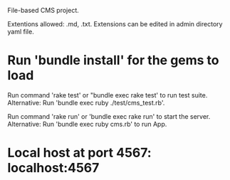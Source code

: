 File-based CMS project. 

Extentions allowed: .md, .txt. Extensions can be edited in admin directory yaml file.

# Run 'bundle install' for the gems to load

Run command 'rake test' or "bundle exec rake test' to run test suite.
Alternative: Run 'bundle exec ruby ./test/cms_test.rb'.

Run command 'rake run' or 'bundle exec rake run' to start the server.
Alternative: Run 'bundle exec ruby cms.rb' to run App.

# Local host at port 4567: localhost:4567